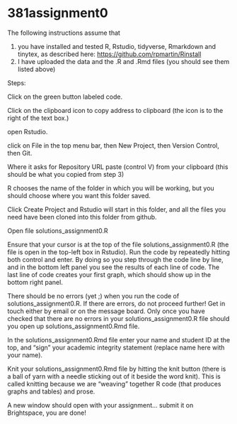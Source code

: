# 381assignment0


The following instructions assume that 

1) you have installed and tested R, Rstudio, tidyverse, Rmarkdown and tinytex, as described here: https://github.com/rpmartin/Rinstall
2) I have uploaded the data and the .R and .Rmd files (you should see them listed above)

Steps:

Click on the green button labeled code.

Click on the clipboard icon to copy address to clipboard (the icon is to the right of the text box.)

open Rstudio.

click on File in the top menu bar, then New Project, then Version Control, then Git.

Where it asks for Repository URL paste (control V) from your clipboard (this should be what you copied from step 3)

R chooses the name of the folder in which you will be working, but you should choose where you want this folder saved.

Click Create Project and Rstudio will start in this folder, and all the files you need have been cloned into this folder from github.

Open file solutions_assignment0.R

Ensure that your cursor is at the top of the file solutions_assignment0.R (the file is open in the top-left box in Rstudio). 
Run the code by repeatedly hitting both control and enter. 
By doing so you step through the code line by line, and in the bottom left panel you see the results of each line of code. 
The last line of code creates your first graph, which should show up in the bottom right panel.

There should be no errors (yet ;) when you run the code of solutions_assignment0.R. If there are errors, do not proceed further! 
Get in touch either by email or on the message board. 
Only once you have checked that there are no errors in your solutions_assignment0.R file should you open up solutions_assignment0.Rmd file.

In the solutions_assignment0.Rmd file enter your name and student ID at the top, and “sign” your academic integrity statement (replace name here with your name).

Knit your solutions_assignment0.Rmd file by hitting the knit button (there is a ball of yarn with a needle sticking out of it beside the word knit). 
This is called knitting because we are “weaving” together R code (that produces graphs and tables) and prose.

A new window should open with your assignment… submit it on Brightspace, you are done!

